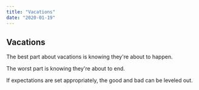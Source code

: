 ```yaml
---
title: "Vacations"
date: "2020-01-19"
---
```


## Vacations

The best part about vacations is knowing
they're about to happen.

The worst part is knowing they're
about to end.

If expectations are set appropriately, the
good and bad can be leveled out.
